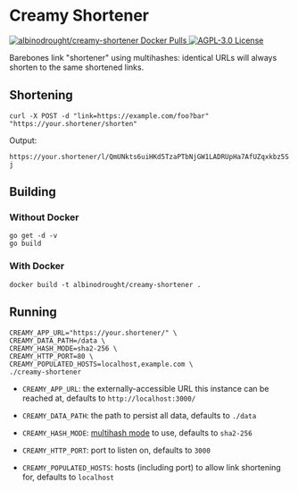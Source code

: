 # Creamy Shortener

<a href="https://hub.docker.com/r/albinodrought/creamy-shortener">
  <img alt="albinodrought/creamy-shortener Docker Pulls" src="https://img.shields.io/docker/pulls/albinodrought/creamy-shortener">
</a>
<a href="https://github.com/AlbinoDrought/creamy-shortener/blob/master/LICENSE">
  <img alt="AGPL-3.0 License" src="https://img.shields.io/github/license/AlbinoDrought/creamy-shortener">
</a>

Barebones link "shortener" using multihashes: identical URLs will always shorten to the same shortened links.


## Shortening

```
curl -X POST -d "link=https://example.com/foo?bar" "https://your.shortener/shorten"
```

Output:

`https://your.shortener/l/QmUNkts6uiHKd5TzaPTbNjGW1LADRUpHa7AfUZqxkbz5Sj`


## Building

### Without Docker

```
go get -d -v
go build
```

### With Docker

`docker build -t albinodrought/creamy-shortener .`

## Running

```
CREAMY_APP_URL="https://your.shortener/" \
CREAMY_DATA_PATH=/data \
CREAMY_HASH_MODE=sha2-256 \
CREAMY_HTTP_PORT=80 \
CREAMY_POPULATED_HOSTS=localhost,example.com \
./creamy-shortener
```

- `CREAMY_APP_URL`: the externally-accessible URL this instance can be reached at, defaults to `http://localhost:3000/`

- `CREAMY_DATA_PATH`: the path to persist all data, defaults to `./data`

- `CREAMY_HASH_MODE`: [multihash mode](https://github.com/multiformats/multicodec/blob/8dd1bfb9a953da79c3ec5962a2a3dcb94e0cc376/table.csv) to use, defaults to `sha2-256`

- `CREAMY_HTTP_PORT`: port to listen on, defaults to `3000`

- `CREAMY_POPULATED_HOSTS`: hosts (including port) to allow link shortening for, defaults to `localhost`
